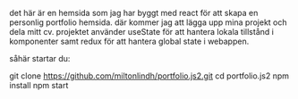 det här är en hemsida som jag har byggt med react för att skapa en personlig portfolio hemsida. där kommer jag att lägga upp mina projekt och dela mitt cv.
projektet använder useState för att hantera lokala tillstånd i komponenter samt redux för att hantera global state i webappen. 


såhär startar du:

git clone https://github.com/miltonlindh/portfolio.js2.git
cd portfolio.js2
npm install
npm start
